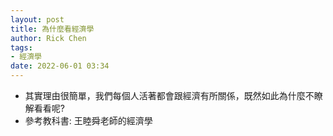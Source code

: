 ```yaml
---
layout: post
title: 為什麼看經濟學
author: Rick Chen
tags:
- 經濟學
date: 2022-06-01 03:34 
---
```

* 其實理由很簡單，我們每個人活著都會跟經濟有所關係，既然如此為什麼不瞭解看看呢?
* 參考教科書: 王睦舜老師的經濟學
